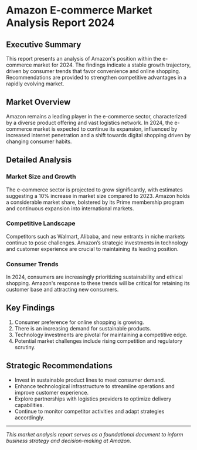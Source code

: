 # Amazon E-commerce Market Analysis Report 2024

## Executive Summary
This report presents an analysis of Amazon's position within the e-commerce market for 2024. The findings indicate a stable growth trajectory, driven by consumer trends that favor convenience and online shopping. Recommendations are provided to strengthen competitive advantages in a rapidly evolving market.

## Market Overview
Amazon remains a leading player in the e-commerce sector, characterized by a diverse product offering and vast logistics network. In 2024, the e-commerce market is expected to continue its expansion, influenced by increased internet penetration and a shift towards digital shopping driven by changing consumer habits.

## Detailed Analysis
### Market Size and Growth
The e-commerce sector is projected to grow significantly, with estimates suggesting a 10% increase in market size compared to 2023. Amazon holds a considerable market share, bolstered by its Prime membership program and continuous expansion into international markets.

### Competitive Landscape
Competitors such as Walmart, Alibaba, and new entrants in niche markets continue to pose challenges. Amazon’s strategic investments in technology and customer experience are crucial to maintaining its leading position.

### Consumer Trends
In 2024, consumers are increasingly prioritizing sustainability and ethical shopping. Amazon's response to these trends will be critical for retaining its customer base and attracting new consumers.

## Key Findings
1. Consumer preference for online shopping is growing.
2. There is an increasing demand for sustainable products.
3. Technology investments are pivotal for maintaining a competitive edge.
4. Potential market challenges include rising competition and regulatory scrutiny.

## Strategic Recommendations
- Invest in sustainable product lines to meet consumer demand.
- Enhance technological infrastructure to streamline operations and improve customer experience.
- Explore partnerships with logistics providers to optimize delivery capabilities.
- Continue to monitor competitor activities and adapt strategies accordingly.

---
*This market analysis report serves as a foundational document to inform business strategy and decision-making at Amazon.*